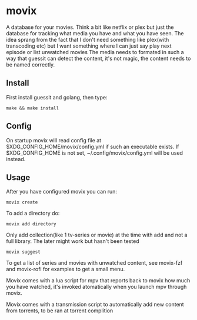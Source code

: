 # movix
A database for your movies. Think a bit like netflix or plex but just the database for tracking what media you have and what you have seen.
The idea sprang from the fact that I don't need something like plex(with transcoding etc) but I want something where I can just say play next episode or list unwatched movies
The media needs to formated in such a way that guessit can detect the content, it's not magic, the content needs to be named correctly. 

## Install
First install guessit and golang, then type:

```
make && make install
```

## Config
On startup movix will read config file at $XDG_CONFIG_HOME/movix/config.yml if
such an executable exists. If $XDG_CONFIG_HOME is not set, ~/.config/movix/config.yml
will be used instead.

## Usage
After you have configured movix you can run:

```
movix create
```
To add a directory do:
```
movix add directory
```
Only add collection(like 1 tv-series or movie) at the time with add and not a full library.
The later might work but hasn't been tested

```
movix suggest
```

To get a list of series and movies with unwatched content, see movix-fzf and movix-rofi for examples to get a small menu.

Movix comes with a lua script for mpv that reports back to movix how much you have watched, it's invoked atomatically when you launch mpv through movix.

Movix comes with a transmission script to automatically add new content from torrents, to be ran at torrent complition
